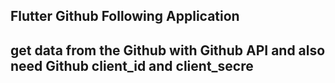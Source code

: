 ## Flutter Github Following Application 

## get data from the Github with Github API and  also need Github client_id and client_secre








